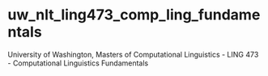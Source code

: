 # uw_nlt_ling473_comp_ling_fundamentals
University of Washington, Masters of Computational Linguistics - LING 473 - Computational Linguistics Fundamentals

